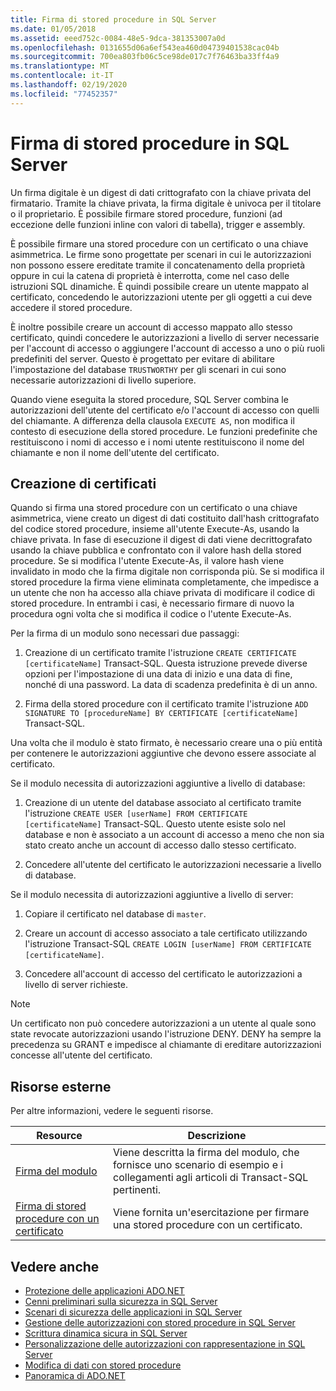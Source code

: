 ```yaml
---
title: Firma di stored procedure in SQL Server
ms.date: 01/05/2018
ms.assetid: eeed752c-0084-48e5-9dca-381353007a0d
ms.openlocfilehash: 0131655d06a6ef543ea460d04739401538cac04b
ms.sourcegitcommit: 700ea803fb06c5ce98de017c7f76463ba33ff4a9
ms.translationtype: MT
ms.contentlocale: it-IT
ms.lasthandoff: 02/19/2020
ms.locfileid: "77452357"
---
```

# <a name="signing-stored-procedures-in-sql-server"></a>Firma di stored procedure in SQL Server

Un firma digitale è un digest di dati crittografato con la chiave privata del firmatario. Tramite la chiave privata, la firma digitale è univoca per il titolare o il proprietario. È possibile firmare stored procedure, funzioni (ad eccezione delle funzioni inline con valori di tabella), trigger e assembly.

È possibile firmare una stored procedure con un certificato o una chiave asimmetrica. Le firme sono progettate per scenari in cui le autorizzazioni non possono essere ereditate tramite il concatenamento della proprietà oppure in cui la catena di proprietà è interrotta, come nel caso delle istruzioni SQL dinamiche. È quindi possibile creare un utente mappato al certificato, concedendo le autorizzazioni utente per gli oggetti a cui deve accedere il stored procedure.

È inoltre possibile creare un account di accesso mappato allo stesso certificato, quindi concedere le autorizzazioni a livello di server necessarie per l'account di accesso o aggiungere l'account di accesso a uno o più ruoli predefiniti del server. Questo è progettato per evitare di abilitare l'impostazione del database `TRUSTWORTHY` per gli scenari in cui sono necessarie autorizzazioni di livello superiore.

Quando viene eseguita la stored procedure, SQL Server combina le autorizzazioni dell'utente del certificato e/o l'account di accesso con quelli del chiamante. A differenza della clausola `EXECUTE AS`, non modifica il contesto di esecuzione della stored procedure. Le funzioni predefinite che restituiscono i nomi di accesso e i nomi utente restituiscono il nome del chiamante e non il nome dell'utente del certificato.

## <a name="creating-certificates"></a>Creazione di certificati

Quando si firma una stored procedure con un certificato o una chiave asimmetrica, viene creato un digest di dati costituito dall'hash crittografato del codice stored procedure, insieme all'utente Execute-As, usando la chiave privata. In fase di esecuzione il digest di dati viene decrittografato usando la chiave pubblica e confrontato con il valore hash della stored procedure. Se si modifica l'utente Execute-As, il valore hash viene invalidato in modo che la firma digitale non corrisponda più. Se si modifica il stored procedure la firma viene eliminata completamente, che impedisce a un utente che non ha accesso alla chiave privata di modificare il codice di stored procedure. In entrambi i casi, è necessario firmare di nuovo la procedura ogni volta che si modifica il codice o l'utente Execute-As.

Per la firma di un modulo sono necessari due passaggi:

1. Creazione di un certificato tramite l'istruzione `CREATE CERTIFICATE [certificateName]` Transact-SQL. Questa istruzione prevede diverse opzioni per l'impostazione di una data di inizio e una data di fine, nonché di una password. La data di scadenza predefinita è di un anno.

1. Firma della stored procedure con il certificato tramite l'istruzione `ADD SIGNATURE TO [procedureName] BY CERTIFICATE [certificateName]` Transact-SQL.

Una volta che il modulo è stato firmato, è necessario creare una o più entità per contenere le autorizzazioni aggiuntive che devono essere associate al certificato.

Se il modulo necessita di autorizzazioni aggiuntive a livello di database:

1. Creazione di un utente del database associato al certificato tramite l'istruzione `CREATE USER [userName] FROM CERTIFICATE [certificateName]` Transact-SQL. Questo utente esiste solo nel database e non è associato a un account di accesso a meno che non sia stato creato anche un account di accesso dallo stesso certificato.

1. Concedere all'utente del certificato le autorizzazioni necessarie a livello di database.

Se il modulo necessita di autorizzazioni aggiuntive a livello di server:

1. Copiare il certificato nel database di `master`.

1. Creare un account di accesso associato a tale certificato utilizzando l'istruzione Transact-SQL `CREATE LOGIN [userName] FROM CERTIFICATE [certificateName]`.

1. Concedere all'account di accesso del certificato le autorizzazioni a livello di server richieste.

> [!NOTE]
> Un certificato non può concedere autorizzazioni a un utente al quale sono state revocate autorizzazioni usando l'istruzione DENY. DENY ha sempre la precedenza su GRANT e impedisce al chiamante di ereditare autorizzazioni concesse all'utente del certificato.

## <a name="external-resources"></a>Risorse esterne

Per altre informazioni, vedere le seguenti risorse.

|Resource|Descrizione|
|--------------|-----------------|
|[Firma del modulo](https://docs.microsoft.com/previous-versions/sql/sql-server-2008/ms345102(v=sql.100))|Viene descritta la firma del modulo, che fornisce uno scenario di esempio e i collegamenti agli articoli di Transact-SQL pertinenti.|
|[Firma di stored procedure con un certificato](/sql/relational-databases/tutorial-signing-stored-procedures-with-a-certificate)|Viene fornita un'esercitazione per firmare una stored procedure con un certificato.|

## <a name="see-also"></a>Vedere anche

- [Protezione delle applicazioni ADO.NET](../securing-ado-net-applications.md)
- [Cenni preliminari sulla sicurezza in SQL Server](overview-of-sql-server-security.md)
- [Scenari di sicurezza delle applicazioni in SQL Server](application-security-scenarios-in-sql-server.md)
- [Gestione delle autorizzazioni con stored procedure in SQL Server](managing-permissions-with-stored-procedures-in-sql-server.md)
- [Scrittura dinamica sicura in SQL Server](writing-secure-dynamic-sql-in-sql-server.md)
- [Personalizzazione delle autorizzazioni con rappresentazione in SQL Server](customizing-permissions-with-impersonation-in-sql-server.md)
- [Modifica di dati con stored procedure](../modifying-data-with-stored-procedures.md)
- [Panoramica di ADO.NET](../ado-net-overview.md)
